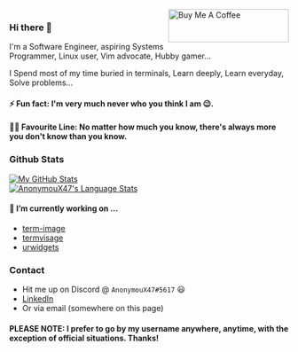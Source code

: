 <a href="https://www.buymeacoffee.com/anonymoux47" target="_blank">
  <img align="right" src="https://cdn.buymeacoffee.com/buttons/v2/default-yellow.png" alt="Buy Me A Coffee" style="height: 60px !important;width: 217px !important;" >
</a>

### Hi there 👋

I'm a Software Engineer, aspiring Systems Programmer, Linux user, Vim advocate, Hubby gamer...

I Spend most of my time buried in terminals, Learn deeply, Learn everyday, Solve problems...

#### ⚡ Fun fact: I'm very much never who you think I am 😉.

#### ✍🏾 Favourite Line: No matter how much you know, there's always more you don't know than you know.

### Github Stats
<a href="https://github.com/AnonymouX47">
  <img align="center" src="https://github-readme-stats.vercel.app/api?username=AnonymouX47&show_icons=true&theme=dark&hide_title=true" alt="My GitHub Stats" />
</a>
<br>
<a href="https://github.com/AnonymouX47">
  <img align="center" src="https://github-readme-stats.vercel.app/api/top-langs/?username=AnonymouX47&layout=compact&title_color=6aa6f8&text_color=8a919a&icon_color=6aa6f8&bg_color=0e1116&exclude_repo=" alt="AnonymouX47's Language Stats" />
</a>

#### 🔭 I’m currently working on ...
- [term-image](https://github.com/AnonymouX47/term-image)
- [termvisage](https://github.com/AnonymouX47/termvisage)
- [urwidgets](https://github.com/AnonymouX47/urwidgets)

### Contact
- Hit me up on Discord @ `AnonymouX47#5617` 😃
- [LinkedIn](https://www.linkedin.com/in/toluwaleke-ogundipe/)
- Or via email (somewhere on this page)


#### PLEASE NOTE: I prefer to go by my username anywhere, anytime, with the exception of official situations. Thanks!
<!--
- 👯 I’m looking to collaborate on ...
- 🤔 I’m looking for help with ...
- 💬 Ask me about ...
-->

